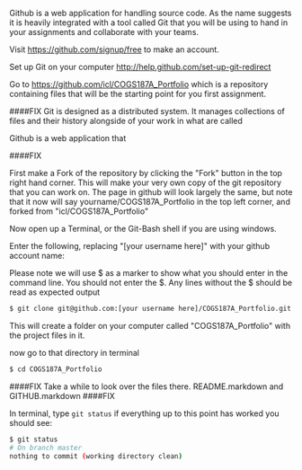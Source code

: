 Github is a web application for handling source code. As the name suggests it is heavily integrated with a tool called Git that you will be using to hand in your assignments and collaborate with your teams.

Visit https://github.com/signup/free to make an account.

Set up Git on your computer http://help.github.com/set-up-git-redirect

Go to https://github.com/icl/COGS187A_Portfolio which is a repository containing files that will be the starting point for you first assignment.


####FIX
Git is designed as a distributed system. It manages collections of files and their history alongside of your work in what are called

Github is a web application that 

####FIX

First make a Fork of the repository by clicking the "Fork" button in the top right hand corner. This will make your very own copy of the git repository that you can work on. The page in github will look largely the same, but note that it now will say yourname/COGS187A\_Portfolio in the top left corner, and forked from "icl/COGS187A\_Portfolio"

Now open up a Terminal, or the Git-Bash shell if you are using windows.

Enter the following, replacing "[your username here]" with your github account name:

Please note we will use $ as a marker to show what you should enter in the command line. You should not enter the $. Any lines without the $ should be read as expected output

```bash
$ git clone git@github.com:[your username here]/COGS187A_Portfolio.git
```
This will create a folder on your computer called "COGS187A\_Portfolio" with the project files in it.

now go to that directory in terminal

```bash
$ cd COGS187A_Portfolio
```

####FIX
Take a while to look over the files there. README.markdown and GITHUB.markdown 
####FIX

In terminal, type `git status`
if everything up to this point has worked you should see:

```bash
$ git status
# On branch master
nothing to commit (working directory clean)
```
